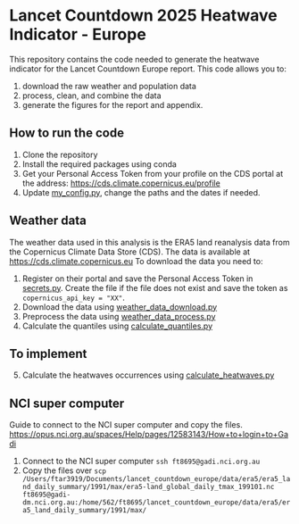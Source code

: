 # Lancet Countdown 2025 Heatwave Indicator - Europe

This repository contains the code needed to generate the heatwave indicator for the Lancet Countdown Europe report.
This code allows you to:
1. download the raw weather and population data
2. process, clean, and combine the data
3. generate the figures for the report and appendix.

## How to run the code

1. Clone the repository
2. Install the required packages using conda
3. Get your Personal Access Token from your profile on the CDS portal at the address: https://cds.climate.copernicus.eu/profile
4. Update [my_config.py](my_config.py), change the paths and the dates if needed.

## Weather data

The weather data used in this analysis is the ERA5 land reanalysis data from the Copernicus Climate Data Store (CDS).
The data is available at https://cds.climate.copernicus.eu
To download the data you need to:

1. Register on their portal and save the Personal Access Token in [secrets.py](python_code/secrets.py). Create the file if the file does not exist and save the token as `copernicus_api_key = "XX"`.
2. Download the data using [weather_data_download.py](python_code/weather/weather_data_download.py)
3. Preprocess the data using [weather_data_process.py](python_code/weather/weather_data_process.py)
4. Calculate the quantiles using [calculate_quantiles.py](python_code/weather/calculate_quantiles.py)

## To implement
5. Calculate the heatwaves occurrences using [calculate_heatwaves.py](python_code/weather/calculate_heatwaves.py)

## NCI super computer
Guide to connect to the NCI super computer and copy the files. https://opus.nci.org.au/spaces/Help/pages/12583143/How+to+login+to+Gadi

1. Connect to the NCI super computer `ssh ft8695@gadi.nci.org.au`
2. Copy the files over `scp /Users/ftar3919/Documents/lancet_countdown_europe/data/era5/era5_land_daily_summary/1991/max/era5-land_global_daily_tmax_199101.nc ft8695@gadi-dm.nci.org.au:/home/562/ft8695/lancet_countdown_europe/data/era5/era5_land_daily_summary/1991/max/`